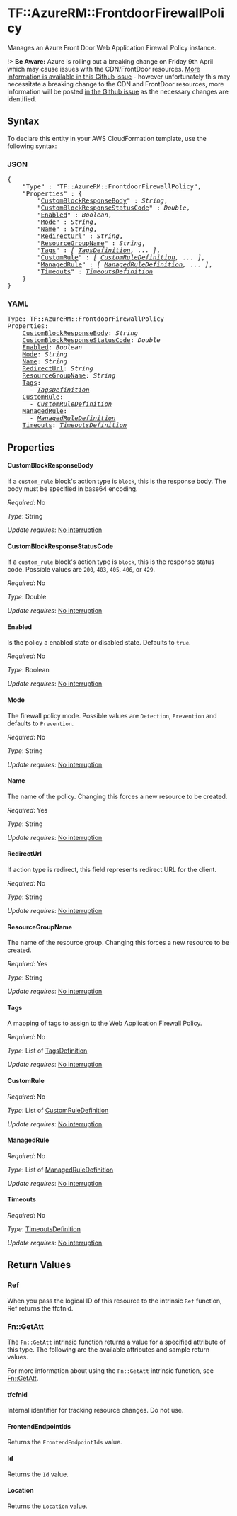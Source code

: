 # TF::AzureRM::FrontdoorFirewallPolicy

Manages an Azure Front Door Web Application Firewall Policy instance.

!> **Be Aware:** Azure is rolling out a breaking change on Friday 9th April which may cause issues with the CDN/FrontDoor resources. [More information is available in this Github issue](https://github.com/terraform-providers/terraform-provider-azurerm/issues/11231) - however unfortunately this may necessitate a breaking change to the CDN and FrontDoor resources, more information will be posted [in the Github issue](https://github.com/terraform-providers/terraform-provider-azurerm/issues/11231) as the necessary changes are identified.

## Syntax

To declare this entity in your AWS CloudFormation template, use the following syntax:

### JSON

<pre>
{
    "Type" : "TF::AzureRM::FrontdoorFirewallPolicy",
    "Properties" : {
        "<a href="#customblockresponsebody" title="CustomBlockResponseBody">CustomBlockResponseBody</a>" : <i>String</i>,
        "<a href="#customblockresponsestatuscode" title="CustomBlockResponseStatusCode">CustomBlockResponseStatusCode</a>" : <i>Double</i>,
        "<a href="#enabled" title="Enabled">Enabled</a>" : <i>Boolean</i>,
        "<a href="#mode" title="Mode">Mode</a>" : <i>String</i>,
        "<a href="#name" title="Name">Name</a>" : <i>String</i>,
        "<a href="#redirecturl" title="RedirectUrl">RedirectUrl</a>" : <i>String</i>,
        "<a href="#resourcegroupname" title="ResourceGroupName">ResourceGroupName</a>" : <i>String</i>,
        "<a href="#tags" title="Tags">Tags</a>" : <i>[ <a href="tagsdefinition.md">TagsDefinition</a>, ... ]</i>,
        "<a href="#customrule" title="CustomRule">CustomRule</a>" : <i>[ <a href="customruledefinition.md">CustomRuleDefinition</a>, ... ]</i>,
        "<a href="#managedrule" title="ManagedRule">ManagedRule</a>" : <i>[ <a href="managedruledefinition.md">ManagedRuleDefinition</a>, ... ]</i>,
        "<a href="#timeouts" title="Timeouts">Timeouts</a>" : <i><a href="timeoutsdefinition.md">TimeoutsDefinition</a></i>
    }
}
</pre>

### YAML

<pre>
Type: TF::AzureRM::FrontdoorFirewallPolicy
Properties:
    <a href="#customblockresponsebody" title="CustomBlockResponseBody">CustomBlockResponseBody</a>: <i>String</i>
    <a href="#customblockresponsestatuscode" title="CustomBlockResponseStatusCode">CustomBlockResponseStatusCode</a>: <i>Double</i>
    <a href="#enabled" title="Enabled">Enabled</a>: <i>Boolean</i>
    <a href="#mode" title="Mode">Mode</a>: <i>String</i>
    <a href="#name" title="Name">Name</a>: <i>String</i>
    <a href="#redirecturl" title="RedirectUrl">RedirectUrl</a>: <i>String</i>
    <a href="#resourcegroupname" title="ResourceGroupName">ResourceGroupName</a>: <i>String</i>
    <a href="#tags" title="Tags">Tags</a>: <i>
      - <a href="tagsdefinition.md">TagsDefinition</a></i>
    <a href="#customrule" title="CustomRule">CustomRule</a>: <i>
      - <a href="customruledefinition.md">CustomRuleDefinition</a></i>
    <a href="#managedrule" title="ManagedRule">ManagedRule</a>: <i>
      - <a href="managedruledefinition.md">ManagedRuleDefinition</a></i>
    <a href="#timeouts" title="Timeouts">Timeouts</a>: <i><a href="timeoutsdefinition.md">TimeoutsDefinition</a></i>
</pre>

## Properties

#### CustomBlockResponseBody

If a `custom_rule` block's action type is `block`, this is the response body. The body must be specified in base64 encoding.

_Required_: No

_Type_: String

_Update requires_: [No interruption](https://docs.aws.amazon.com/AWSCloudFormation/latest/UserGuide/using-cfn-updating-stacks-update-behaviors.html#update-no-interrupt)

#### CustomBlockResponseStatusCode

If a `custom_rule` block's action type is `block`, this is the response status code. Possible values are `200`, `403`, `405`, `406`, or `429`.

_Required_: No

_Type_: Double

_Update requires_: [No interruption](https://docs.aws.amazon.com/AWSCloudFormation/latest/UserGuide/using-cfn-updating-stacks-update-behaviors.html#update-no-interrupt)

#### Enabled

Is the policy a enabled state or disabled state. Defaults to `true`.

_Required_: No

_Type_: Boolean

_Update requires_: [No interruption](https://docs.aws.amazon.com/AWSCloudFormation/latest/UserGuide/using-cfn-updating-stacks-update-behaviors.html#update-no-interrupt)

#### Mode

The firewall policy mode. Possible values are `Detection`, `Prevention` and defaults to `Prevention`.

_Required_: No

_Type_: String

_Update requires_: [No interruption](https://docs.aws.amazon.com/AWSCloudFormation/latest/UserGuide/using-cfn-updating-stacks-update-behaviors.html#update-no-interrupt)

#### Name

The name of the policy. Changing this forces a new resource to be created.

_Required_: Yes

_Type_: String

_Update requires_: [No interruption](https://docs.aws.amazon.com/AWSCloudFormation/latest/UserGuide/using-cfn-updating-stacks-update-behaviors.html#update-no-interrupt)

#### RedirectUrl

If action type is redirect, this field represents redirect URL for the client.

_Required_: No

_Type_: String

_Update requires_: [No interruption](https://docs.aws.amazon.com/AWSCloudFormation/latest/UserGuide/using-cfn-updating-stacks-update-behaviors.html#update-no-interrupt)

#### ResourceGroupName

The name of the resource group. Changing this forces a new resource to be created.

_Required_: Yes

_Type_: String

_Update requires_: [No interruption](https://docs.aws.amazon.com/AWSCloudFormation/latest/UserGuide/using-cfn-updating-stacks-update-behaviors.html#update-no-interrupt)

#### Tags

A mapping of tags to assign to the Web Application Firewall Policy.

_Required_: No

_Type_: List of <a href="tagsdefinition.md">TagsDefinition</a>

_Update requires_: [No interruption](https://docs.aws.amazon.com/AWSCloudFormation/latest/UserGuide/using-cfn-updating-stacks-update-behaviors.html#update-no-interrupt)

#### CustomRule

_Required_: No

_Type_: List of <a href="customruledefinition.md">CustomRuleDefinition</a>

_Update requires_: [No interruption](https://docs.aws.amazon.com/AWSCloudFormation/latest/UserGuide/using-cfn-updating-stacks-update-behaviors.html#update-no-interrupt)

#### ManagedRule

_Required_: No

_Type_: List of <a href="managedruledefinition.md">ManagedRuleDefinition</a>

_Update requires_: [No interruption](https://docs.aws.amazon.com/AWSCloudFormation/latest/UserGuide/using-cfn-updating-stacks-update-behaviors.html#update-no-interrupt)

#### Timeouts

_Required_: No

_Type_: <a href="timeoutsdefinition.md">TimeoutsDefinition</a>

_Update requires_: [No interruption](https://docs.aws.amazon.com/AWSCloudFormation/latest/UserGuide/using-cfn-updating-stacks-update-behaviors.html#update-no-interrupt)

## Return Values

### Ref

When you pass the logical ID of this resource to the intrinsic `Ref` function, Ref returns the tfcfnid.

### Fn::GetAtt

The `Fn::GetAtt` intrinsic function returns a value for a specified attribute of this type. The following are the available attributes and sample return values.

For more information about using the `Fn::GetAtt` intrinsic function, see [Fn::GetAtt](https://docs.aws.amazon.com/AWSCloudFormation/latest/UserGuide/intrinsic-function-reference-getatt.html).

#### tfcfnid

Internal identifier for tracking resource changes. Do not use.

#### FrontendEndpointIds

Returns the <code>FrontendEndpointIds</code> value.

#### Id

Returns the <code>Id</code> value.

#### Location

Returns the <code>Location</code> value.

